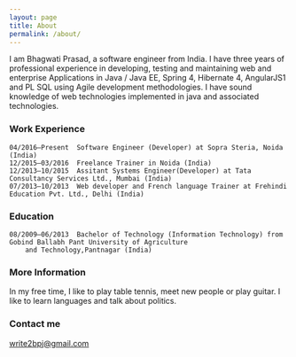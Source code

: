 ```yaml
---
layout: page
title: About
permalink: /about/
---
```


I am Bhagwati Prasad, a software engineer from India. I have three years of professional experience in developing, testing and maintaining web and enterprise Applications in Java / Java EE, Spring 4, Hibernate 4, AngularJS1 and PL SQL using Agile development methodologies. I have sound knowledge of web technologies implemented in java and associated technologies. 

### Work Experience
    04/2016–Present  Software Engineer (Developer) at Sopra Steria, Noida (India)
    12/2015–03/2016  Freelance Trainer in Noida (India)
    12/2013–10/2015  Assitant Systems Engineer(Developer) at Tata Consultancy Services Ltd., Mumbai (India)
    07/2013–10/2013  Web developer and French language Trainer at Frehindi Education Pvt. Ltd., Delhi (India)  

### Education
    08/2009–06/2013  Bachelor of Technology (Information Technology) from Gobind Ballabh Pant University of Agriculture 
        and Technology,Pantnagar (India)


### More Information
In my free time, I like to play table tennis, meet new people or play guitar. I like to learn languages and talk about politics.


### Contact me

   [write2bpj@gmail.com](mailto:write2bpj@gmail.com)
